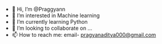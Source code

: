 - 👋 Hi, I’m @Praggyann
- 👀 I’m interested in Machine learning
- 🌱 I’m currently learning Python
- 💞️ I’m looking to collaborate on ...
- 📫 How to reach me: email- pragyanaditya000@gmail.com

<!---
Praggyann/Praggyann is a ✨ special ✨ repository because its `README.md` (this file) appears on your GitHub profile.
You can click the Preview link to take a look at your changes.
--->

